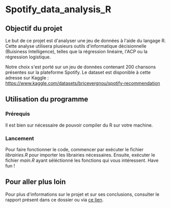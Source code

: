 # Spotify_data_analysis_R

## Objectif du projet

Le but de ce projet est d'analyser une jeu de données à l'aide du langage R. Cette analyse utilisera plusieurs outils d'informatique décisionnelle (Buisiness Intelligence), telles que la régression linéaire, l'ACP ou la régression logistique.

Notre choix s'est porté sur un jeu de données contenant 200 chansons présentes sur la plateforme Spotify. Le dataset est disponible à cette adresse sur Kaggle : https://www.kaggle.com/datasets/bricevergnou/spotify-recommendation

## Utilisation du programme
### Prérequis
Il est bien sur nécessaire de pouvoir compiler du R sur votre machine.

### Lancement
Pour faire fonctionner le code, commencer par exécuter le fichier <i>librairies.R</i> pour importer les librairies nécessaires. Ensuite, exécuter le fichier <i>main.R</i>  ayant séléctionné les fonctions qui vous intéressent. Have fun !

## Pour aller plus loin

Pour plus d'informations sur le projet et sur ses conclusions, consulter le rapport présent dans ce dossier ou via <a href="./Report.md">ce lien</a>.

